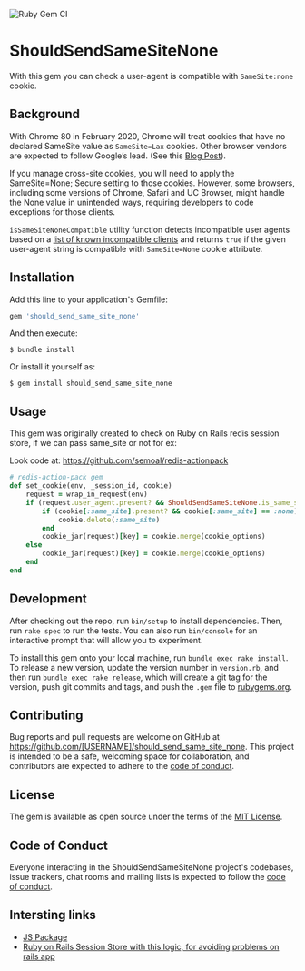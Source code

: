 ![Ruby Gem CI](https://github.com/semoal/should_send_same_site_none/workflows/Ruby%20Gem%20CI/badge.svg?branch=master)
# ShouldSendSameSiteNone

With this gem you can check a user-agent is compatible with `SameSite:none` cookie.

## Background

With Chrome 80 in February 2020, Chrome will treat cookies that have no declared SameSite value as `SameSite=Lax` cookies. Other browser vendors are expected to follow Google’s lead. (See this [Blog Post](https://blog.chromium.org/2019/10/developers-get-ready-for-new.html)).

If you manage cross-site cookies, you will need to apply the SameSite=None; Secure setting to those cookies. However, some browsers, including some versions of Chrome, Safari and UC Browser, might handle the None value in unintended ways, requiring developers to code exceptions for those clients.

`isSameSiteNoneCompatible` utility function detects incompatible user agents based on a [list of known incompatible clients](https://www.chromium.org/updates/same-site/incompatible-clients) and returns `true` if the given user-agent string is compatible with `SameSite=None` cookie attribute.

## Installation

Add this line to your application's Gemfile:

```ruby
gem 'should_send_same_site_none'
```

And then execute:

    $ bundle install

Or install it yourself as:

    $ gem install should_send_same_site_none

## Usage

This gem was originally created to check on Ruby on Rails redis session store, if we can pass same_site or not for ex:

Look code at: https://github.com/semoal/redis-actionpack
```ruby
# redis-action-pack gem
def set_cookie(env, _session_id, cookie)
    request = wrap_in_request(env)
    if (request.user_agent.present? && ShouldSendSameSiteNone.is_same_site_compatible(value))
        if (cookie[:same_site].present? && cookie[:same_site] == :none)
            cookie.delete(:same_site)
        end
        cookie_jar(request)[key] = cookie.merge(cookie_options)
    else
        cookie_jar(request)[key] = cookie.merge(cookie_options)
    end
end
```

## Development

After checking out the repo, run `bin/setup` to install dependencies. Then, run `rake spec` to run the tests. You can also run `bin/console` for an interactive prompt that will allow you to experiment.

To install this gem onto your local machine, run `bundle exec rake install`. To release a new version, update the version number in `version.rb`, and then run `bundle exec rake release`, which will create a git tag for the version, push git commits and tags, and push the `.gem` file to [rubygems.org](https://rubygems.org).

## Contributing

Bug reports and pull requests are welcome on GitHub at https://github.com/[USERNAME]/should_send_same_site_none. This project is intended to be a safe, welcoming space for collaboration, and contributors are expected to adhere to the [code of conduct](https://github.com/[USERNAME]/should_send_same_site_none/blob/master/CODE_OF_CONDUCT.md).


## License

The gem is available as open source under the terms of the [MIT License](https://opensource.org/licenses/MIT).

## Code of Conduct

Everyone interacting in the ShouldSendSameSiteNone project's codebases, issue trackers, chat rooms and mailing lists is expected to follow the [code of conduct](https://github.com/[USERNAME]/should_send_same_site_none/blob/master/CODE_OF_CONDUCT.md).

## Intersting links

- [JS Package](https://github.com/linsight/should-send-same-site-none)
- [Ruby on Rails Session Store with this logic, for avoiding problems on rails app](https://github.com/semoal/redis-actionpack)

